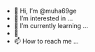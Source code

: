 - 👋 Hi, I’m @muha69ge
- 👀 I’m interested in ...
- 🌱 I’m currently learning ...
- 💞
- 📫 How to reach me ...

<!---
muha69ge/muha69ge is a ✨ special ✨ repository because its `README.md` (this file) appears on your GitHub profile.
You can click the Preview link to take a look at your changes.
--->
